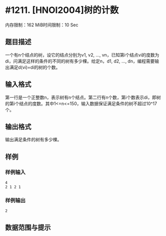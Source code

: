 # #1211. [HNOI2004]树的计数

内存限制：162 MiB时间限制：10 Sec

## 题目描述

一个有n个结点的树，设它的结点分别为v1, v2, &hellip;, vn，已知第i个结点vi的度数为di，问满足这样的条件的不同的树有多少棵。给定n，d1, d2, &hellip;, dn，编程需要输出满足d(vi)=di的树的个数。

## 输入格式

第一行是一个正整数n，表示树有n个结点。第二行有n个数，第i个数表示di，即树的第i个结点的度数。其中1<=n<=150，输入数据保证满足条件的树不超过10^17个。

## 输出格式

输出满足条件的树有多少棵。

## 样例

### 样例输入

    
    4                     
    2 1 2 1
    
    

### 样例输出

    
    2
    

## 数据范围与提示
